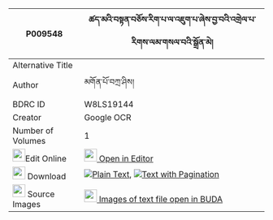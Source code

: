 |P009548|ཚད་མའི་བསྟན་བཅོས་རིག་པ་ལ་འཇུག་པ་ཞེས་བྱ་བའི་འགྲེལ་པ་རིགས་ལམ་གསལ་བའི་སྒྲོན་མེ། 
| --- | --- 
|Alternative Title |
|Author| མགོན་པོ་བཀྲ་ཤིས།
|BDRC ID | W8LS19144
|Creator | Google OCR
|Number of Volumes| 1
|<img width="25" src="https://img.icons8.com/color/25/000000/edit-property.png">Edit Online| [<img width="25" src="https://avatars.githubusercontent.com/u/45091458?s=200&v=4"> Open in Editor](http://editor.openpecha.org/P009548)
|<img width="25" src="https://img.icons8.com/fluent/48/000000/download-2.png"/>  Download | [![](https://img.icons8.com/color/20/000000/txt.png)Plain Text](https://github.com/Openpecha/P009548/releases/download/v2/tsema_i_tencho_rigpa_la_jukpa__plain_P009548.zip), [![](https://img.icons8.com/color/20/000000/txt.png)Text with Pagination](https://github.com/Openpecha/P009548/releases/download/v2/tsema_i_tencho_rigpa_la_jukpa__pages_P009548.zip)
|<img width="25" src="https://img.icons8.com/plasticine/100/000000/pictures-folder.png"/>  Source Images | [<img width="25" src="https://library.bdrc.io/icons/BUDA-small.svg"> Images of text file open in BUDA](https://library.bdrc.io/show/bdr:W8LS19144)